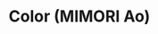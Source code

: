 --- 
title: "Color (MIMORI Ao)"
publishdate: "2019-2-21T16:48:46+02:00"
src: "https://365manga.net/manga/color-mimori-ao"
image: "https://data.365manga.net/images/thumbnails/30473-color-mimori-ao.jpg"
description: " A blooming love story begins between Sumire and Touta, two neighbors who have been together since childhood."
---